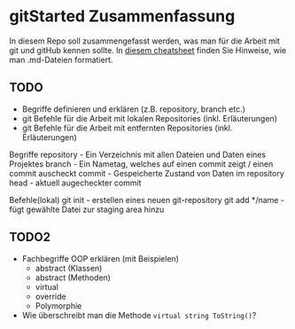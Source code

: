 # gitStarted Zusammenfassung
In diesem Repo soll zusammengefasst werden, was man für die Arbeit mit git und gitHub kennen sollte.
In [diesem cheatsheet](https://github.com/adam-p/markdown-here/wiki/Markdown-Cheatsheet) finden Sie Hinweise, wie man .md-Dateien formatiert.

## TODO
- Begriffe definieren und erklären (z.B. repository, branch etc.)
- git Befehle für die Arbeit mit lokalen Repositories (inkl. Erläuterungen)
- git Befehle für die Arbeit mit entfernten Repositories (inkl. Erläuterungen)

Begriffe 
 repository - Ein Verzeichnis mit allen Dateien und Daten eines Projektes
 branch - Ein Nametag, welches auf einen commit zeigt / einen commit auscheckt
 commit - Gespeicherte Zustand von Daten im repository
 head - aktuell augecheckter commit

Befehle(lokal)
 git init - erstellen eines neuen git-repository
 git add */name - fügt gewählte Datei zur staging area hinzu

## TODO2
- Fachbegriffe OOP erklären (mit Beispielen)
  - abstract (Klassen)
  - abstract (Methoden)
  - virtual
  - override
  - Polymorphie
- Wie überschreibt man die Methode `virtual string ToString()`?
